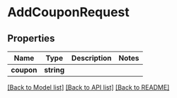 # AddCouponRequest

## Properties
Name | Type | Description | Notes
------------ | ------------- | ------------- | -------------
**coupon** | **string** |  | 

[[Back to Model list]](../README.md#documentation-for-models) [[Back to API list]](../README.md#documentation-for-api-endpoints) [[Back to README]](../README.md)


